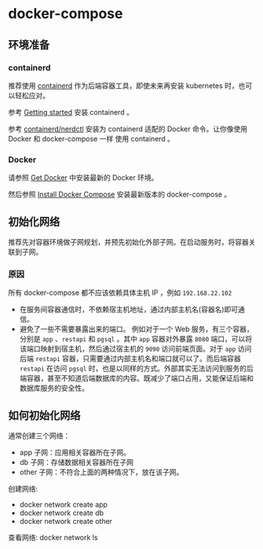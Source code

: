 # docker-compose

## 环境准备

### containerd

推荐使用 [containerd](https://containerd.io/) 作为后端容器工具，即使未来再安装 kubernetes 时，也可以轻松应对。

参考 [Getting started](https://containerd.io/docs/getting-started/) 安装 containerd 。

参考 [containerd/nerdctl](https://github.com/containerd/nerdctl) 安装为 containerd 适配的 Docker 命令。让你像使用 Docker 和 docker-compose 一样
使用 containerd 。

### Docker

请参照 [Get Docker](https://docs.docker.com/get-docker/) 中安装最新的 Docker 环境。

然后参照 [Install Docker Compose](https://docs.docker.com/compose/install/) 安装最新版本的 docker-compose 。

## 初始化网络

推荐先对容器环境做子网规划，并预先初始化外部子网。在启动服务时，将容器关联到子网。

### 原因

所有 docker-compose 都不应该依赖具体主机 IP ，例如 `192.168.22.102`

- 在服务间容器通信时，不依赖宿主机地址，通过内部主机名(容器名)即可通信。
- 避免了一些不需要暴露出来的端口。
  例如对于一个 Web 服务，有三个容器，分别是 `app` 、`restapi` 和 `pgsql` 。其中 `app` 容器对外暴露 `8080` 端口，可以将该端口映射到宿主机，然后通过宿主机的 `9090` 访问前端页面。对于 `app` 访问后端 `restapi` 容器，只需要通过内部主机名和端口就可以了。而后端容器 `restapi` 在访问 `pgsql` 时，也是以同样的方式。外部其实无法访问到服务的后端容器，甚至不知道后端数据库的内容。既减少了端口占用，又能保证后端和数据库服务的安全性。

## 如何初始化网络

通常创建三个网络：

- app 子网：应用相关容器所在子网。
- db 子网：存储数据相关容器所在子网
- other 子网：不符合上面的两种情况下，放在该子网。

创建网络:

- docker network create app
- docker network create db
- docker network create other

查看网络:
docker network ls
